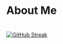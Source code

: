 <h1>About Me<h1></h1>

[![GitHub Streak](https://github-readme-streak-stats.herokuapp.com?user=Gerphan94)](https://git.io/streak-stats)
